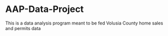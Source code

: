 # AAP-Data-Project
This is a data analysis program meant to be fed Volusia County home sales and permits data
